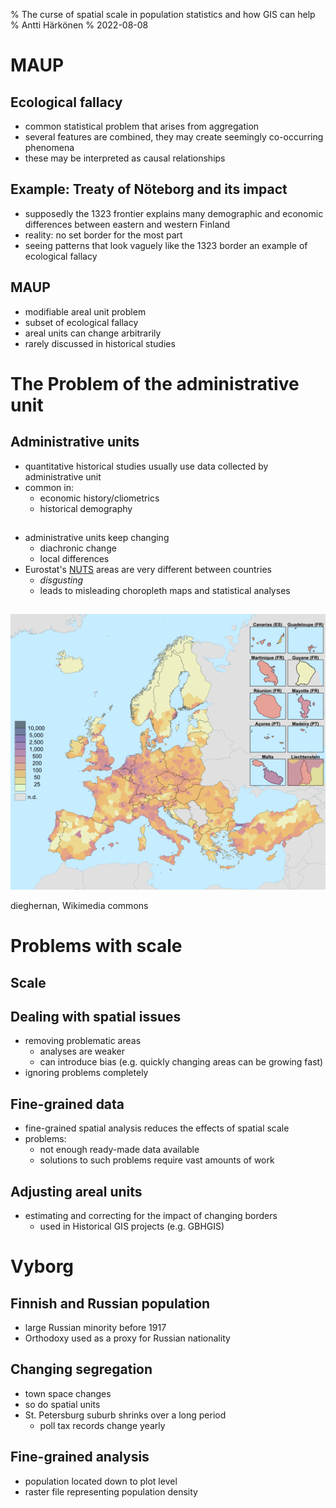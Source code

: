 % The curse of spatial scale in population statistics and how GIS can help
% Antti Härkönen
% 2022-08-08

# MAUP

## Ecological fallacy

- common statistical problem that arises from aggregation
- several features are combined, they may create seemingly co-occurring phenomena
- these may be interpreted as causal relationships

## Example: Treaty of Nöteborg and its impact

- supposedly the 1323 frontier explains many demographic and economic differences between eastern and western Finland
- reality: no set border for the most part
- seeing patterns that look vaguely like the 1323 border an example of ecological fallacy

## MAUP

- modifiable areal unit problem
- subset of ecological fallacy
- areal units can change arbitrarily
- rarely discussed in historical studies

# The Problem of the administrative unit

## Administrative units

- quantitative historical studies usually use data collected by administrative unit
- common in:
  + economic history/cliometrics
  + historical demography

##

- administrative units keep changing 
  * diachronic change
  * local differences
- Eurostat's [NUTS](https://ec.europa.eu/statistical-atlas/viewer/) areas are very different between countries
  * *disgusting*
  * leads to misleading choropleth maps and statistical analyses

##

![Population density by NUTS-3 area](./nhm-2022/img/pop_density_nuts-3.png)

dieghernan, Wikimedia commons

# Problems with scale

## Scale

## Dealing with spatial issues

- removing problematic areas
  + analyses are weaker
  + can introduce bias (e.g. quickly changing areas can be growing fast)
- ignoring problems completely

## Fine-grained data

- fine-grained spatial analysis reduces the effects of spatial scale
- problems:
  + not enough ready-made data available
  + solutions to such problems require vast amounts of work

## Adjusting areal units

- estimating and correcting for the impact of changing borders
  + used in Historical GIS projects (e.g. GBHGIS)

# Vyborg

## Finnish and Russian population

- large Russian minority before 1917
- Orthodoxy used as a proxy for Russian nationality

## Changing segregation

- town space changes
- so do spatial units
- St. Petersburg suburb shrinks over a long period
  + poll tax records change yearly

## Fine-grained analysis

- population located down to plot level
- raster file representing population density
